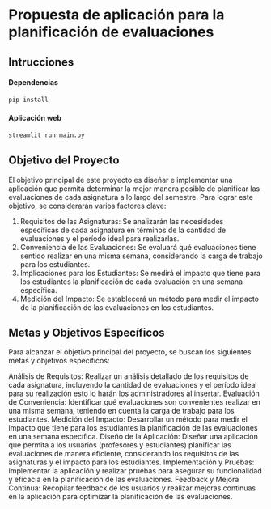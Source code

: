 
# Propuesta de aplicación para la planificación de evaluaciones

## Intrucciones

#### Dependencias
```cmd
pip install
```

#### Aplicación web
```cmd
streamlit run main.py
```

## Objetivo del Proyecto

El objetivo principal de este proyecto es diseñar e implementar una aplicación que permita determinar la mejor manera posible de planificar las evaluaciones de cada asignatura a lo largo del semestre. Para lograr este objetivo, se considerarán varios factores clave:

1. Requisitos de las Asignaturas: Se analizarán las necesidades específicas de cada asignatura en términos de la cantidad de evaluaciones y el período ideal para realizarlas.
2. Conveniencia de las Evaluaciones: Se evaluará qué evaluaciones tiene sentido realizar en una misma semana, considerando la carga de trabajo para los estudiantes.
3. Implicaciones para los Estudiantes: Se medirá el impacto que tiene para los estudiantes la planificación de cada evaluación en una semana específica.
4. Medición del Impacto: Se establecerá un método para medir el impacto de la planificación de las evaluaciones en los estudiantes.

## Metas y Objetivos Específicos

Para alcanzar el objetivo principal del proyecto, se buscan los siguientes metas y objetivos específicos:

Análisis de Requisitos: Realizar un análisis detallado de los requisitos de cada asignatura, incluyendo la cantidad de evaluaciones y el período ideal para su realización esto lo harán los administradores al insertar.
Evaluación de Conveniencia: Identificar qué evaluaciones son convenientes realizar en una misma semana, teniendo en cuenta la carga de trabajo para los estudiantes.
Medición del Impacto: Desarrollar un método para medir el impacto que tiene para los estudiantes la planificación de las evaluaciones en una semana específica.
Diseño de la Aplicación: Diseñar una aplicación que permita a los usuarios (profesores y estudiantes) planificar las evaluaciones de manera eficiente, considerando los requisitos de las asignaturas y el impacto para los estudiantes.
Implementación y Pruebas: Implementar la aplicación y realizar pruebas para asegurar su funcionalidad y eficacia en la planificación de las evaluaciones.
Feedback y Mejora Continua: Recopilar feedback de los usuarios y realizar mejoras continuas en la aplicación para optimizar la planificación de las evaluaciones.
